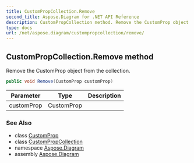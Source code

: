 ```yaml
---
title: CustomPropCollection.Remove
second_title: Aspose.Diagram for .NET API Reference
description: CustomPropCollection method. Remove the CustomProp object from the collection
type: docs
url: /net/aspose.diagram/custompropcollection/remove/
---
```

## CustomPropCollection.Remove method

Remove the CustomProp object from the collection.

```csharp
public void Remove(CustomProp customProp)
```

| Parameter | Type | Description |
| --- | --- | --- |
| customProp | CustomProp |  |

### See Also

* class [CustomProp](../../customprop/)
* class [CustomPropCollection](../)
* namespace [Aspose.Diagram](../../custompropcollection/)
* assembly [Aspose.Diagram](../../../)


